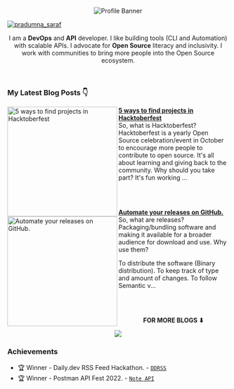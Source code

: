 <p align="center"><img alt="Profile Banner" src="https://user-images.githubusercontent.com/51878265/169812709-887c41a7-d056-46a0-b7a6-7a184c403a22.png"></p>

<p align="left"> <a href="https://twitter.com/intent/follow?screen_name=pradumna_saraf" target="blank"><img src="https://img.shields.io/twitter/follow/pradumna_saraf?logo=twitter&style=for-the-badge" alt="pradumna_saraf"/></a></p>

<div align="center">
  
I am a **DevOps** and **API** developer. I like building tools (CLI and Automation) with scalable APIs. I advocate for **Open Source** literacy and inclusivity. I work with communities to bring more people into the Open Source ecosystem.

<br>  
  
</div>

### My Latest Blog Posts 👇
<!-- HASHNODE_BLOG:START -->
<p align="left">
<a href="https://blog.pradumnasaraf.dev/5-ways-to-find-projects-in-hacktoberfest" title="5 ways to find projects in Hacktoberfest"><img src="https://cdn.hashnode.com/res/hashnode/image/upload/v1663265868416/mMczT28fW.png" alt="5 ways to find projects in Hacktoberfest" width="250px" align="left" /></a>
<a href="https://blog.pradumnasaraf.dev/5-ways-to-find-projects-in-hacktoberfest" title="5 ways to find projects in Hacktoberfest"><strong>5 ways to find projects in Hacktoberfest</strong></a>
<br/> So, what is Hacktoberfest?
Hacktoberfest is a yearly Open Source celebration/event in October to encourage more people to contribute to open source. It's all about learning and giving back to the community.
Why should you take part?
It's fun working ... </p> <br/> <br/>
<p align="left">
<a href="https://blog.pradumnasaraf.dev/automate-your-releases-on-github" title="Automate your releases on GitHub."><img src="https://cdn.hashnode.com/res/hashnode/image/upload/v1660738940511/Z6-7aWbue.png" alt="Automate your releases on GitHub." width="250px" align="left" /></a>
<a href="https://blog.pradumnasaraf.dev/automate-your-releases-on-github" title="Automate your releases on GitHub."><strong>Automate your releases on GitHub.</strong></a>
<br/> So, what are releases?
Packaging/bundling software and making it available for a broader audience for download and use.
Why use them?

To distribute the software (Binary distribution).
To keep track of type and amount of changes.
To follow Semantic v... </p> <br/> <br/>
<!-- HASHNODE_BLOG:END -->

<div align="center">
<p align="center"><b>FOR MORE BLOGS ⬇</b></p>
<p><a href="https://blog.pradumnasaraf.dev"><img src="https://img.shields.io/badge/Hashnode-2962FF?style=for-the-badge&logo=hashnode&logoColor=white"></a></p>
</div>

### Achievements

- 🏆 Winner - Daily.dev RSS Feed Hackathon. - [`DDRSS`](https://github.com/Pradumnasaraf/DDRSS)           
- 🏆 Winner - Postman API Fest 2022. - [`Note API`](https://github.com/Pradumnasaraf/Postman-API-Fest-22)                 

